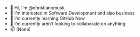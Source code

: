 - 👋 Hi, I’m @christianomusk
- 👀 I’m interested in Software Development and also business
- 🌱 I’m currently learning GitHub Now
- 💞️ I’m currently aren't looking to collaborate on anything
- 📫 (None)

<!---
christianomusk/christianomusk is a ✨ special ✨ repository because its `README.md` (this file) appears on your GitHub profile.
You can click the Preview link to take a look at your changes.
--->
